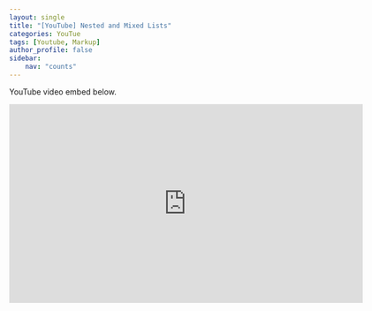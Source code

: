 ```yaml
---
layout: single
title: "[YouTube] Nested and Mixed Lists"
categories: YouTue
tags: [Youtube, Markup]
author_profile: false
sidebar:
    nav: "counts"
---
```


YouTube video embed below.

<iframe width="640" height="360" src="https://www.youtube-nocookie.com/embed/-PVofD2A9t8?controls=0" frameborder="0" allowfullscreen></iframe>
